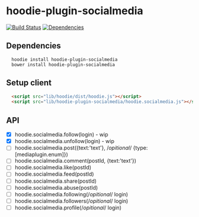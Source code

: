 hoodie-plugin-socialmedia
====================
[![Build Status](https://travis-ci.org/goappes/hoodie-plugin-socialmedia.svg?branch=master)](https://travis-ci.org/goappes/hoodie-plugin-socialmedia) [![Dependencies](https://david-dm.org/goappes/hoodie-plugin-socialmedia.png)](https://david-dm.org/goappes/hoodie-plugin-socialmedia)

## Dependencies
```shell
  hoodie install hoodie-plugin-socialmedia
  bower install hoodie-plugin-socialmedia
```


## Setup client
```html
  <script src="lib/hoodie/dist/hoodie.js"></script>
  <script src="lib/hoodie-plugin-socialmedia/hoodie.socialmedia.js"></script>
```

## API
-  [x] hoodie.socialmedia.follow(login) - wip
-  [x] hoodie.socialmedia.unfollow(login) - wip
-  [ ] hoodie.socialmedia.post({text:'text'}, /*opitional*/ {type: [mediaplugin.enum]})
-  [ ] hoodie.socialmedia.comment(postId, {text:'text'})
-  [ ] hoodie.socialmedia.like(postId)
-  [ ] hoodie.socialmedia.feed(postId)
-  [ ] hoodie.socialmedia.share(postId)
-  [ ] hoodie.socialmedia.abuse(postId)
-  [ ] hoodie.socialmedia.following(/*opitional*/ login)
-  [ ] hoodie.socialmedia.followers(/*opitional*/ login)
-  [ ] hoodie.socialmedia.profile(/*opitional*/ login)
